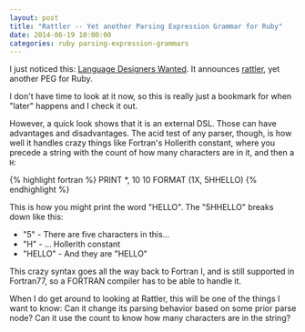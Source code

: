 ```yaml
---
layout: post
title: "Rattler -- Yet another Parsing Expression Grammar for Ruby"
date: 2014-06-19 10:00:00
categories: ruby parsing-expression-grammars
---
```


I just noticed this: [Language Designers
Wanted](http://www.rubyflow.com/items/11157-language-designers-wanted).
It announces [rattler](https://github.com/jarhart/rattler), yet
another PEG for Ruby.

I don't have time to look at it now, so this is really just a bookmark
for when "later" happens and I check it out.

However, a quick look shows that it is an external DSL.  Those can
have advantages and disadvantages.  The acid test of any parser,
though, is how well it handles crazy things like Fortran's Hollerith
constant, where you precede a string with the count of how many
characters are in it, and then a `H`:

{% highlight fortran %}
      PRINT *, 10
 10   FORMAT (1X, 5HHELLO)
{% endhighlight %}

This is how you might print the word "HELLO".  The "5HHELLO" breaks
down like this:

* "5" - There are five characters in this...
* "H" - ... Hollerith constant
* "HELLO" - And they are "HELLO"

This crazy syntax goes all the way back to Fortran I, and is still
supported in Fortran77, so a FORTRAN compiler has to be able to handle
it.

When I do get around to looking at Rattler, this will be one of the
things I want to know: Can it change its parsing behavior based on
some prior parse node?  Can it use the count to know how many
characters are in the string?
